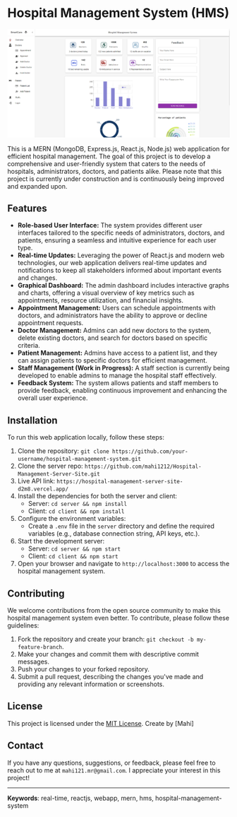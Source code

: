 # Hospital Management System (HMS)

![HMS Logo](./home-page.png)

This is a MERN (MongoDB, Express.js, React.js, Node.js) web application for efficient hospital management. The goal of this project is to develop a comprehensive and user-friendly system that caters to the needs of hospitals, administrators, doctors, and patients alike. Please note that this project is currently under construction and is continuously being improved and expanded upon.

## Features

- **Role-based User Interface:** The system provides different user interfaces tailored to the specific needs of administrators, doctors, and patients, ensuring a seamless and intuitive experience for each user type.
- **Real-time Updates:** Leveraging the power of React.js and modern web technologies, our web application delivers real-time updates and notifications to keep all stakeholders informed about important events and changes.
- **Graphical Dashboard:** The admin dashboard includes interactive graphs and charts, offering a visual overview of key metrics such as appointments, resource utilization, and financial insights.
- **Appointment Management:** Users can schedule appointments with doctors, and administrators have the ability to approve or decline appointment requests.
- **Doctor Management:** Admins can add new doctors to the system, delete existing doctors, and search for doctors based on specific criteria.
- **Patient Management:** Admins have access to a patient list, and they can assign patients to specific doctors for efficient management.
- **Staff Management (Work in Progress):** A staff section is currently being developed to enable admins to manage the hospital staff effectively.
- **Feedback System:** The system allows patients and staff members to provide feedback, enabling continuous improvement and enhancing the overall user experience.

## Installation

To run this web application locally, follow these steps:

1. Clone the repository: `git clone https://github.com/your-username/hospital-management-system.git`
2. Clone the server repo: `https://github.com/mahi1212/Hospital-Management-Server-Site.git`
3. Live API link: `https://hospital-management-server-site-d2m8.vercel.app/`
4. Install the dependencies for both the server and client:
   - Server: `cd server && npm install`
   - Client: `cd client && npm install`
5. Configure the environment variables:
   - Create a `.env` file in the `server` directory and define the required variables (e.g., database connection string, API keys, etc.).
6. Start the development server:
   - Server: `cd server && npm start`
   - Client: `cd client && npm start`
7. Open your browser and navigate to `http://localhost:3000` to access the hospital management system.

## Contributing

We welcome contributions from the open source community to make this hospital management system even better. To contribute, please follow these guidelines:

1. Fork the repository and create your branch: `git checkout -b my-feature-branch`.
2. Make your changes and commit them with descriptive commit messages.
3. Push your changes to your forked repository.
4. Submit a pull request, describing the changes you've made and providing any relevant information or screenshots.

## License

This project is licensed under the [MIT License](LICENSE). Create by [Mahi]

## Contact

If you have any questions, suggestions, or feedback, please feel free to reach out to me at `mahi121.mr@gmail.com`. I appreciate your interest in this project!

---

**Keywords**: real-time, reactjs, webapp, mern, hms, hospital-management-system
